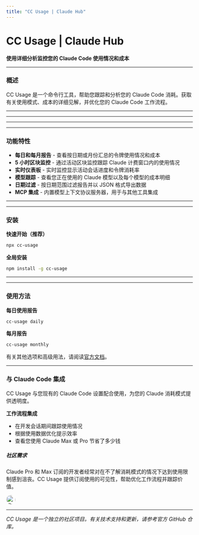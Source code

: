 ```yaml
---
title: "CC Usage | Claude Hub"
---
```


# CC Usage | Claude Hub

**使用详细分析监控您的 Claude Code 使用情况和成本**


* * *

### 概述[​](#overview)

CC Usage 是一个命令行工具，帮助您跟踪和分析您的 Claude Code 消耗。获取有关使用模式、成本的详细见解，并优化您的 Claude Code 工作流程。

* * *

* * *


* * *

* * *

### 功能特性[​](#features)

-   **每日和每月报告** - 查看按日期或月份汇总的令牌使用情况和成本
-   **5 小时区块监控** - 通过活动区块监控跟踪 Claude 计费窗口内的使用情况
-   **实时仪表板** - 实时监控显示活动会话进度和令牌消耗率
-   **模型跟踪** - 查看您正在使用的 Claude 模型以及每个模型的成本明细
-   **日期过滤** - 按日期范围过滤报告并以 JSON 格式导出数据
-   **MCP 集成** - 内置模型上下文协议服务器，用于与其他工具集成

* * *

* * *

### 安装[​](#installation)

**快速开始（推荐）**

```bash
npx cc-usage
```

**全局安装**

```bash
npm install -g cc-usage
```

* * *

* * *

### 使用方法[​](#usage)

**每日使用报告**

```bash
cc-usage daily
```

**每月报告**

```bash
cc-usage monthly
```

有关其他选项和高级用法，请阅读[官方文档](https://github.com/ryoppippi/cc-usage#readme)。

* * *

### 与 Claude Code 集成[​](#claude-code-integration)

CC Usage 与您现有的 Claude Code 设置配合使用，为您的 Claude 消耗模式提供透明度。

**工作流程集成**

-   在开发会话期间跟踪使用情况
-   根据使用数据优化提示效率
-   查看您使用 Claude Max 或 Pro 节省了多少钱

##### 社区需求

Claude Pro 和 Max 订阅的开发者经常对在不了解消耗模式的情况下达到使用限制感到沮丧。CC Usage 提供订阅使用的可见性，帮助优化工作流程并跟踪价值。

<img src="/img/profiles/ryoppippi.jpg" alt="@ryoppippi" style="width: 25px; height: 25px; border-radius: 50%;" />

* * *

*CC Usage 是一个独立的社区项目。有关技术支持和更新，请参考官方 GitHub 仓库。*
